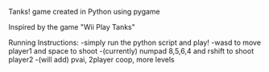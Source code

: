 
Tanks! game created in Python using pygame

Inspired by the game "Wii Play Tanks"

Running Instructions:
-simply run the python script and play!
-wasd to move player1 and space to shoot
-(currently) numpad 8,5,6,4 and rshift to shoot player2
-(will add) pvai, 2player coop, more levels
